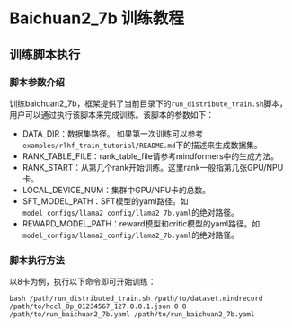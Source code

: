 # Baichuan2_7b 训练教程

## 训练脚本执行

### 脚本参数介绍
训练baichuan2_7b，框架提供了当前目录下的`run_distribute_train.sh`脚本，用户可以通过执行该脚本来完成训练。该脚本的参数如下：
- DATA_DIR：数据集路径。 如果第一次训练可以参考`examples/rlhf_train_tutorial/README.md`下的描述来生成数据集。
- RANK_TABLE_FILE：rank_table_file请参考mindformers中的生成方法。
- RANK_START：从第几个rank开始训练。这里rank一般指第几张GPU/NPU卡。
- LOCAL_DEVICE_NUM：集群中GPU/NPU卡的总数。
- SFT_MODEL_PATH：SFT模型的yaml路径。如`model_configs/llama2_config/llama2_7b.yaml`的绝对路径。
- REWARD_MODEL_PATH：reward模型和critic模型的yaml路径。如`model_configs/llama2_config/llama2_7b.yaml`的绝对路径。

### 脚本执行方法
以8卡为例，执行以下命令即可开始训练：
```Shell
bash /path/run_distributed_train.sh /path/to/dataset.mindrecord /path/to/hccl_8p_01234567_127.0.0.1.json 0 8 /path/to/run_baichuan2_7b.yaml /path/to/run_baichuan2_7b.yaml
```